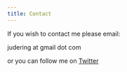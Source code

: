 ```yaml
---
title: Contact
---
```

If you wish to contact me please email:

judering at gmail dot com

or you can follow me on [Twitter](http://twitter.com/judith_ring)